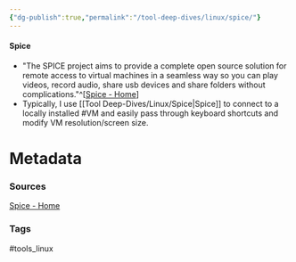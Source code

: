 ```yaml
---
{"dg-publish":true,"permalink":"/tool-deep-dives/linux/spice/"}
---
```


#### Spice
- "The SPICE project aims to provide a complete open source solution for remote access to virtual machines in a seamless way so you can play videos, record audio, share usb devices and share folders without complications."^[[Spice - Home](https://spice-space.org/)]
- Typically, I use [[Tool Deep-Dives/Linux/Spice\|Spice]] to connect to a locally installed #VM and easily pass through keyboard shortcuts and modify VM resolution/screen size.






# Metadata

### Sources
[Spice - Home](https://spice-space.org/)

### Tags
#tools_linux 
